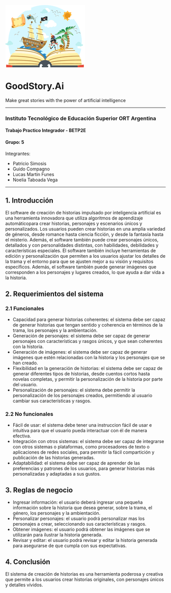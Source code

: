 ![alt text](https://github.com/psimosis/goodstory.ai/blob/main/logo_goodstoryai.png?raw=true)
# GoodStory.Ai

Make great stories with the power of artificial intelligence
***
### Instituto Tecnológico de Educación Superior ORT Argentina 
#### Trabajo Practico Integrador - BETP2E
#### Grupo: 5

Integrantes:

- Patricio Simosis
- Guido Compagno
- Lucas Martin Funes
- Noelia Taboada Vega

***

## 1. Introducción
El software de creación de historias impulsado por inteligencia artificial es una herramienta innovadora que utiliza algoritmos de aprendizaje automáticopara crear historias, personajes y escenarios únicos y personalizados.
Los usuarios pueden crear historias en una amplia variedad de géneros, desde romance hasta ciencia ficción, y desde la fantasía hasta el misterio. Además, el software también puede crear personajes únicos, detallados y con personalidades distintas, con habilidades, debilidades y características especiales.
El software también incluye herramientas de edición y personalización que permiten a los usuarios ajustar los detalles de la trama y el entorno para que se ajusten mejor a su visión y requisitos específicos. Además, el software también puede generar imágenes que corresponden a los personajes y lugares creados, lo que ayuda a dar vida a la historia.

## 2. Requerimientos del sistema

### 2.1 Funcionales

- Capacidad para generar historias coherentes: el sistema debe ser capaz de generar historias que tengan sentido y coherencia en términos de la trama, los personajes y la ambientación.
- Generación de personajes: el sistema debe ser capaz de generar personajes con características y rasgos únicos, y que sean coherentes con la historia.
- Generación de imágenes: el sistema debe ser capaz de generar imágenes que estén relacionadas con la historia y los personajes que se han creado.
- Flexibilidad en la generación de historias: el sistema debe ser capaz de generar diferentes tipos de historias, desde cuentos cortos hasta novelas completas, y permitir la personalización de la historia por parte del usuario.
- Personalización de personajes: el sistema debe permitir la personalización de los personajes creados, permitiendo al usuario cambiar sus características y rasgos.

### 2.2 No funcionales

- Fácil de usar: el sistema debe tener una instruccion fácil de usar e intuitiva para que el usuario pueda interactuar con él de manera efectiva.
- Integración con otros sistemas: el sistema debe ser capaz de integrarse con otros sistemas o plataformas, como procesadores de texto o aplicaciones de redes sociales, para permitir la fácil compartición y publicación de las historias generadas.
- Adaptabilidad: el sistema debe ser capaz de aprender de las preferencias y patrones de los usuarios, para generar historias más personalizadas y adaptadas a sus gustos.

## 3. Reglas de negocio

- Ingresar información: el usuario deberá ingresar una pequeña información sobre la historia que desea generar, sobre la trama, el género, los personajes y la ambientación.
- Personalizar personajes: el usuario podrá personalizar mas los personajes a crear, seleccionando sus características y rasgos.
- Obtener imágenes: el usuario podrá obtener las imágenes que se utilizarán para ilustrar la historia generada.
- Revisar y editar: el usuario podrá revisar y editar la historia generada para asegurarse de que cumpla con sus expectativas.

## 4. Conclusión
El sistema de creación de historias es una herramienta poderosa y creativa que permite a los usuarios crear historias originales, con personajes únicos y detalles vívidos.
